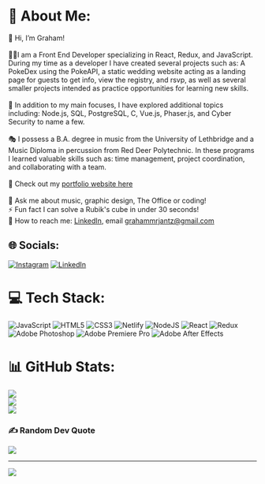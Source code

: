 # 💫 About Me:
👋 Hi, I’m Graham!<br><br>👩‍💻I am a Front End Developer specializing in React, Redux, and JavaScript. During my time as a developer I have created several projects such as: A PokeDex using the PokeAPI, a static wedding website acting as a landing page for guests to get info, view the registry, and rsvp, as well as several smaller projects intended as practice opportunities for learning new skills.<br><br>🔭 In addition to my main focuses, I have explored additional topics including: Node.js, SQL, PostgreSQL, C, Vue.js, Phaser.js, and Cyber Security to name a few.<br><br>🎭 I possess a B.A. degree in music from the University of Lethbridge and a Music Diploma in percussion from Red Deer Polytechnic. In these programs I learned valuable skills such as: time management, project coordination, and collaborating with a team.<br><br>🔗 Check out my [portfolio website here](https://grahamjantz.com)<br><br>💬 Ask me about music, graphic design, The Office or coding!<br>⚡ Fun fact I can solve a Rubik's cube in under 30 seconds!<br>📧 How to reach me: [LinkedIn](https://www.linkedin.com/in/graham-jantz-b87921145/), email grahammrjantz@gmail.com


## 🌐 Socials:
[![Instagram](https://img.shields.io/badge/Instagram-%23E4405F.svg?logo=Instagram&logoColor=white)](https://instagram.com/https://instagram.com/grahamjantz) [![LinkedIn](https://img.shields.io/badge/LinkedIn-%230077B5.svg?logo=linkedin&logoColor=white)](https://linkedin.com/in/https://www.linkedin.com/in/graham-jantz-b87921145/) 

# 💻 Tech Stack:
![JavaScript](https://img.shields.io/badge/javascript-%23323330.svg?style=plastic&logo=javascript&logoColor=%23F7DF1E) ![HTML5](https://img.shields.io/badge/html5-%23E34F26.svg?style=plastic&logo=html5&logoColor=white) ![CSS3](https://img.shields.io/badge/css3-%231572B6.svg?style=plastic&logo=css3&logoColor=white) ![Netlify](https://img.shields.io/badge/netlify-%23000000.svg?style=plastic&logo=netlify&logoColor=#00C7B7) ![NodeJS](https://img.shields.io/badge/node.js-6DA55F?style=plastic&logo=node.js&logoColor=white) ![React](https://img.shields.io/badge/react-%2320232a.svg?style=plastic&logo=react&logoColor=%2361DAFB) ![Redux](https://img.shields.io/badge/redux-%23593d88.svg?style=plastic&logo=redux&logoColor=white) ![Adobe Photoshop](https://img.shields.io/badge/adobephotoshop-%2331A8FF.svg?style=plastic&logo=adobephotoshop&logoColor=white) ![Adobe Premiere Pro](https://img.shields.io/badge/Adobe%20Premiere%20Pro-9999FF.svg?style=plastic&logo=Adobe%20Premiere%20Pro&logoColor=white) ![Adobe After Effects](https://img.shields.io/badge/Adobe%20After%20Effects-9999FF.svg?style=plastic&logo=Adobe%20After%20Effects&logoColor=white)
# 📊 GitHub Stats:
![](https://github-readme-stats.vercel.app/api?username=grahamjantz&theme=dracula&hide_border=false&include_all_commits=false&count_private=false)<br/>
![](https://github-readme-streak-stats.herokuapp.com/?user=grahamjantz&theme=dracula&hide_border=false)<br/>
![](https://github-readme-stats.vercel.app/api/top-langs/?username=grahamjantz&theme=dracula&hide_border=false&include_all_commits=false&count_private=false&layout=compact)

### ✍️ Random Dev Quote
![](https://quotes-github-readme.vercel.app/api?type=horizontal&theme=radical)

---
[![](https://visitcount.itsvg.in/api?id=grahamjantz&icon=0&color=0)](https://visitcount.itsvg.in)
